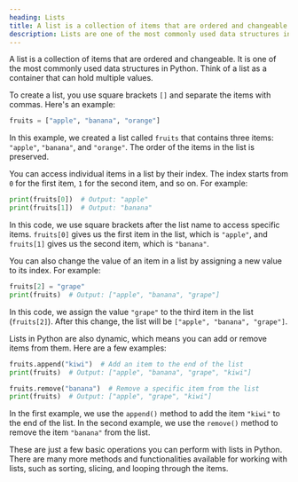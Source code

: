 ```yaml
---
heading: Lists
title: A list is a collection of items that are ordered and changeable.
description: Lists are one of the most commonly used data structures in Python. Think of a list as a container that can hold multiple values.
---
```


A list is a collection of items that are ordered and changeable. It is one of the most commonly used data structures in Python. Think of a list as a container that can hold multiple values.

To create a list, you use square brackets `[]` and separate the items with commas. Here's an example:

```python
fruits = ["apple", "banana", "orange"]
```

In this example, we created a list called `fruits` that contains three items: `"apple"`, `"banana"`, and `"orange"`. The order of the items in the list is preserved.

You can access individual items in a list by their index. The index starts from `0` for the first item, `1` for the second item, and so on. For example:

```python
print(fruits[0])  # Output: "apple"
print(fruits[1])  # Output: "banana"
```

In this code, we use square brackets after the list name to access specific items. `fruits[0]` gives us the first item in the list, which is `"apple"`, and `fruits[1]` gives us the second item, which is `"banana"`.

You can also change the value of an item in a list by assigning a new value to its index. For example:

```python
fruits[2] = "grape"
print(fruits)  # Output: ["apple", "banana", "grape"]
```

In this code, we assign the value `"grape"` to the third item in the list (`fruits[2]`). After this change, the list will be `["apple", "banana", "grape"]`.

Lists in Python are also dynamic, which means you can add or remove items from them. Here are a few examples:

```python
fruits.append("kiwi")  # Add an item to the end of the list
print(fruits)  # Output: ["apple", "banana", "grape", "kiwi"]

fruits.remove("banana")  # Remove a specific item from the list
print(fruits)  # Output: ["apple", "grape", "kiwi"]
```

In the first example, we use the `append()` method to add the item `"kiwi"` to the end of the list. In the second example, we use the `remove()` method to remove the item `"banana"` from the list.

These are just a few basic operations you can perform with lists in Python. There are many more methods and functionalities available for working with lists, such as sorting, slicing, and looping through the items.
